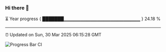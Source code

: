 ### Hi there 👋

⏳ Year progress { ███████▁▁▁▁▁▁▁▁▁▁▁▁▁▁▁▁▁▁▁▁▁▁▁ } 24.18 %

---

⏰ Updated on Sun, 30 Mar 2025 06:15:28 GMT

![Progress Bar CI](https://github.com/code-lakshay/GitHub-Actions-Demo/workflows/Progress%20Bar%20CI/badge.svg)
